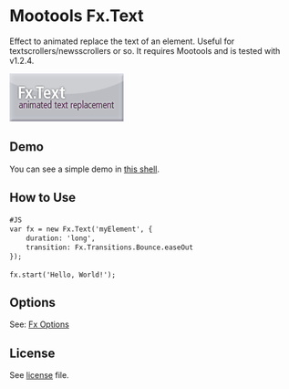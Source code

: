 Mootools Fx.Text
===

Effect to animated replace the text of an element. Useful for textscrollers/newsscrollers or so.
It requires Mootools and is tested with v1.2.4.

![Screenshot](http://github.com/SunboX/mootools-fx-text/raw/master/mootools-fx-text.png)


Demo
---

You can see a simple demo in [this shell](http://mooshell.net/xxx/).


How to Use
---

	#JS
	var fx = new Fx.Text('myElement', {
        duration: 'long',
        transition: Fx.Transitions.Bounce.easeOut
    });
    
    fx.start('Hello, World!');


Options
---

See: [Fx Options](http://mootools.net/docs/core/Fx/Fx)



License
---

See [license](http://github.com/SunboX/mootools-fx-text/blob/master/license) file.